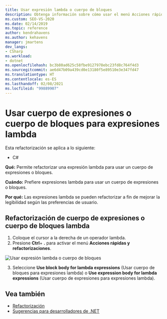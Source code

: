 ```yaml
---
title: Usar expresión lambda o cuerpo de bloques
description: Obtenga información sobre cómo usar el menú Acciones rápidas y refactorizaciones para refactorizar una expresión lambda para usar un cuerpo de expresiones o bloques.
ms.custom: SEO-VS-2020
ms.date: 02/14/2019
ms.topic: reference
author: kendrahavens
ms.author: kehavens
manager: jmartens
dev_langs:
- CSharp
ms.workload:
- dotnet
ms.openlocfilehash: bc3b80ad625c58fbe9127978ebc23fd8c764f4d3
ms.sourcegitcommit: ae6d47b09a439cd0e13180f5e89510e3e347fd47
ms.translationtype: HT
ms.contentlocale: es-ES
ms.lasthandoff: 02/08/2021
ms.locfileid: "99889907"
---
```

# <a name="use-expression-body-or-block-body-for-lambda-expressions"></a>Usar cuerpo de expresiones o cuerpo de bloques para expresiones lambda

Esta refactorización se aplica a lo siguiente:

- C#

**Qué:** Permite refactorizar una expresión lambda para usar un cuerpo de expresiones o bloques.

**Cuándo:** Prefiere expresiones lambda para usar un cuerpo de expresiones o bloques.

**Por qué:** Las expresiones lambda se pueden refactorizar a fin de mejorar la legibilidad según las preferencias de usuario.

## <a name="lambda-expression-body-or-block-body-refactoring"></a>Refactorización de cuerpo de expresiones o cuerpo de bloques lambda

1. Coloque el cursor a la derecha de un operador lambda.
2. Presione **Ctrl**+ **.** para activar el menú **Acciones rápidas y refactorizaciones**.

  ![Usar expresión lambda o cuerpo de bloques](media/block-body-lambda.png)

3. Seleccione **Use block body for lambda expressions** (Usar cuerpo de bloques para expresiones lambda) o **Use expression body for lambda expressions** (Usar cuerpo de expresiones para expresiones lambda).

## <a name="see-also"></a>Vea también

- [Refactorización](../refactoring-in-visual-studio.md)
- [Sugerencias para desarrolladores de .NET](../csharp-developer-productivity.md)